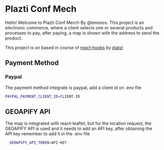 # Plazti Conf Mech

Hello! Welcome to Plazti Conf Merch By @lenxnos. This project is an electronic commerce, where a client selects one or several products and processes to pay, after paying, a map is shown with the address to send the product.

This project is on based in course of [react-hooks](https://platzi.com/cursos/react-hooks/) by [platzi](https://platzi.com)

## Payment Method 

### Paypal
The payment method integrate is paypal, add a client id on .env file
```bash
PAYPAL_PAYMENT_CLIENT_ID=CLIENT-ID
```

## GEOAPIFY API

The map is integrated with react-leaflet, but for the location request, the GEOAPIFY API is used and it needs to add an API key, after obtaining the API key remember to add it in the .env file

```bash
  GEOAPIFY_API_TOKEN=API-KEY
```
